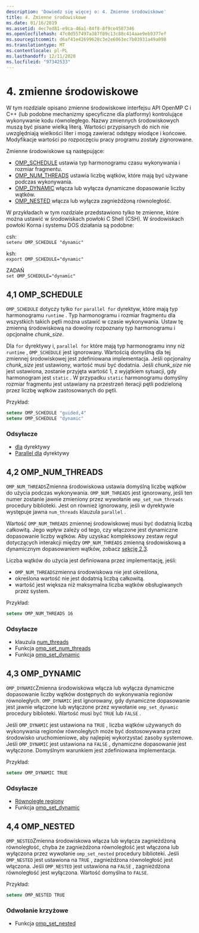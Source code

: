 ```yaml
---
description: 'Dowiedz się więcej o: 4. Zmienne środowiskowe'
title: 4. Zmienne środowiskowe
ms.date: 01/16/2019
ms.assetid: 4ec7ed81-e9ca-46a1-84f8-8f9ce4587346
ms.openlocfilehash: 47c0d557497a387f89c13c88c414aae9eb9377ef
ms.sourcegitcommit: d6af41e42699628c3e2e6063ec7b03931a49a098
ms.translationtype: MT
ms.contentlocale: pl-PL
ms.lasthandoff: 12/11/2020
ms.locfileid: "97342533"
---
```

# <a name="4-environment-variables"></a>4. zmienne środowiskowe

W tym rozdziale opisano zmienne środowiskowe interfejsu API OpenMP C i C++ (lub podobne mechanizmy specyficzne dla platformy) kontrolujące wykonywanie kodu równoległego.  Nazwy zmiennych środowiskowych muszą być pisane wielką literą. Wartości przypisanych do nich nie uwzględniają wielkości liter i mogą zawierać odstępy wiodące i końcowe.  Modyfikacje wartości po rozpoczęciu pracy programu zostały zignorowane.

Zmienne środowiskowe są następujące:

- [OMP_SCHEDULE](#41-omp_schedule) ustawia typ harmonogramu czasu wykonywania i rozmiar fragmentu.
- [OMP_NUM_THREADS](#42-omp_num_threads) ustawia liczbę wątków, które mają być używane podczas wykonywania.
- [OMP_DYNAMIC](#43-omp_dynamic) włącza lub wyłącza dynamiczne dopasowanie liczby wątków.
- [OMP_NESTED](#44-omp_nested) włącza lub wyłącza zagnieżdżoną równoległość.

W przykładach w tym rozdziale przedstawiono tylko te zmienne, które można ustawić w środowiskach powłoki C Shell (CSH). W środowiskach powłoki Korna i systemu DOS działania są podobne:

csh:  
`setenv OMP_SCHEDULE "dynamic"`

ksh:  
`export OMP_SCHEDULE="dynamic"`

ZADAŃ  
`set OMP_SCHEDULE="dynamic"`

## <a name="41-omp_schedule"></a><a name="41-omp_schedule"></a> 4,1 OMP_SCHEDULE

`OMP_SCHEDULE` dotyczy tylko `for` `parallel for` dyrektyw, które mają typ harmonogramu `runtime` . Typ harmonogramu i rozmiar fragmentu dla wszystkich takich pętli można ustawić w czasie wykonywania. Ustaw tę zmienną środowiskową na dowolny rozpoznany typ harmonogramu i opcjonalne *chunk_size*.

Dla `for` dyrektywy i, `parallel for` które mają typ harmonogramu inny niż `runtime` , `OMP_SCHEDULE` jest ignorowany. Wartością domyślną dla tej zmiennej środowiskowej jest zdefiniowana implementacja. Jeśli opcjonalny *chunk_size* jest ustawiony, wartość musi być dodatnia. Jeśli *chunk_size* nie jest ustawiona, zostanie przyjęta wartość 1, z wyjątkiem sytuacji, gdy harmonogram jest `static` . W przypadku `static` harmonogramu domyślny rozmiar fragmentu jest ustawiany na przestrzeń iteracji pętli podzieloną przez liczbę wątków zastosowanych do pętli.

Przykład:

```csh
setenv OMP_SCHEDULE "guided,4"
setenv OMP_SCHEDULE "dynamic"
```

### <a name="cross-references"></a>Odsyłacze

- [dla](2-directives.md#241-for-construct) dyrektywy
- [Parallel dla](2-directives.md#251-parallel-for-construct) dyrektywy

## <a name="42-omp_num_threads"></a><a name="42-omp_num_threads"></a> 4,2 OMP_NUM_THREADS

`OMP_NUM_THREADS`Zmienna środowiskowa ustawia domyślną liczbę wątków do użycia podczas wykonywania. `OMP_NUM_THREADS` jest ignorowany, jeśli ten numer zostanie jawnie zmieniony przez wywołanie `omp_set_num_threads` procedury biblioteki. Jest on również ignorowany, jeśli w dyrektywie występuje jawna `num_threads` klauzula `parallel` .

Wartość `OMP_NUM_THREADS` zmiennej środowiskowej musi być dodatnią liczbą całkowitą. Jego wpływ zależy od tego, czy włączone jest dynamiczne dopasowanie liczby wątków. Aby uzyskać kompleksowy zestaw reguł dotyczących interakcji między `OMP_NUM_THREADS` zmienną środowiskową a dynamicznym dopasowaniem wątków, zobacz [sekcję 2,3](2-directives.md#23-parallel-construct).

Liczba wątków do użycia jest definiowana przez implementację, jeśli:

- `OMP_NUM_THREADS`zmienna środowiskowa nie jest określona,
- określona wartość nie jest dodatnią liczbą całkowitą.
- wartość jest większa niż maksymalna liczba wątków obsługiwanych przez system.

Przykład:

```csh
setenv OMP_NUM_THREADS 16
```

### <a name="cross-references"></a>Odsyłacze

- klauzula [num_threads](2-directives.md#23-parallel-construct)
- Funkcja [omp_set_num_threads](3-run-time-library-functions.md#311-omp_set_num_threads-function)
- Funkcja [omp_set_dynamic](3-run-time-library-functions.md#317-omp_set_dynamic-function)

## <a name="43-omp_dynamic"></a><a name="43-omp_dynamic"></a> 4,3 OMP_DYNAMIC

`OMP_DYNAMIC`Zmienna środowiskowa włącza lub wyłącza dynamiczne dopasowanie liczby wątków dostępnych do wykonywania regionów równoległych. `OMP_DYNAMIC` jest ignorowany, gdy dynamiczne dopasowanie jest jawnie włączone lub wyłączone przez wywołanie `omp_set_dynamic` procedury biblioteki. Wartość musi być `TRUE` lub `FALSE` .

Jeśli `OMP_DYNAMIC` jest ustawiona na `TRUE` , liczba wątków używanych do wykonywania regionów równoległych może być dostosowywana przez środowisko uruchomieniowe, aby najlepiej wykorzystać zasoby systemowe.  Jeśli `OMP_DYNAMIC` jest ustawiona na `FALSE` , dynamiczne dopasowanie jest wyłączone. Domyślnym warunkiem jest zdefiniowana implementacja.

Przykład:

```csh
setenv OMP_DYNAMIC TRUE
```

### <a name="cross-references"></a>Odsyłacze

- [Równoległe regiony](2-directives.md#23-parallel-construct)
- Funkcja [omp_set_dynamic](3-run-time-library-functions.md#317-omp_set_dynamic-function)

## <a name="44-omp_nested"></a><a name="44-omp_nested"></a> 4,4 OMP_NESTED

`OMP_NESTED`Zmienna środowiskowa włącza lub wyłącza zagnieżdżoną równoległość, chyba że zagnieżdżona równoległość jest włączona lub wyłączona przez wywołanie `omp_set_nested` procedury biblioteki. Jeśli `OMP_NESTED` jest ustawiona na `TRUE` , zagnieżdżona równoległość jest włączona. Jeśli `OMP_NESTED` jest ustawiona na `FALSE` , zagnieżdżona równoległość jest wyłączona. Wartość domyślna to `FALSE`.

Przykład:

```csh
setenv OMP_NESTED TRUE
```

### <a name="cross-reference"></a>Odwołanie krzyżowe

- Funkcja [omp_set_nested](3-run-time-library-functions.md#319-omp_set_nested-function)
